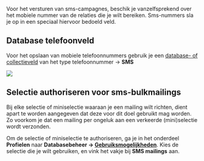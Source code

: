Voor het versturen van sms-campagnes, beschik je vanzelfsprekend over
het mobiele nummer van de relaties die je wilt bereiken. Sms-nummers sla
je op in een speciaal hiervoor bedoeld veld.

Database telefoonveld
---------------------

Voor het opslaan van mobiele telefoonnummers gebruik je een [database-
of
collectieveld](./database-en-collectie-veldtypes.md)
van het type telefoonnummer -\> **SMS**

![](Documentation/telefoonveld-sms.png)

Selectie authoriseren voor sms-bulkmailings
-------------------------------------------

Bij elke selectie of miniselectie waaraan je een mailing wilt richten,
dient apart te worden aangegeven dat deze voor dit doel gebruikt mag
worden. Zo voorkom je dat een mailing per ongeluk aan een verkeerde
(mini)selectie wordt verzonden.

Om de selectie of miniselectie te authoriseren, ga je in het onderdeel
**Profielen** naar **Databasebeheer -\>
[Gebruiksmogelijkheden](./gebruiksmogelijkheden-instellen-voor-databases-en-selecties.md)**.
Kies de selectie die je wilt gebruiken, en vink het vakje bij **SMS
mailings** aan.
